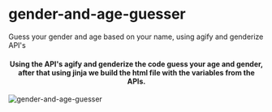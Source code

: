 # gender-and-age-guesser
Guess your gender and age based on your name, using agify and genderize API's

<h4 align="center">Using the API's agify and genderize the code guess your age and gender, after that using jinja we build the html file with the variables from the APIs.</h4>


![gender-and-age-guesser](https://user-images.githubusercontent.com/99426154/214174955-7ccffe38-777c-40f7-a3b1-b354d2d3a402.png)
